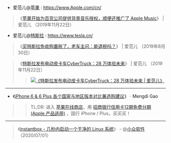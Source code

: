 - 爱范儿@[苹果](https://www.ifanr.com/tags/%e8%8b%b9%e6%9e%9c) :  https://www.Apple.com/cn/

> 《[苹果开始为百货公司提供背景音乐授权，顺便还推广了 Apple Music](https://www.ifanr.com/1284377)》 | 爱范儿 （2019年11月22日）

- 爱范儿@[特斯拉](https://www.ifanr.com/tags/%e7%89%b9%e6%96%af%e6%8b%89) :  https://www.tesla.cn/

> 《[买特斯拉免收购置税了，老车主问：能退税吗？](https://www.ifanr.com/1254565)》 | 爱范儿 （2019年8月30日） 

> 《[特斯拉发布电动皮卡车CyberTruck：28 万体验未来](https://www.ifanr.com/1284298)》 | 爱范儿 （2019年11月22日） 
>> <p><a href="https://www.ifanr.com/1284298"><img src="https://s3.ifanr.com/wp-content/uploads/2019/11/08_Desktop-2-1280x720.jpg" border="0" alt="《特斯拉发布电动皮卡车CyberTruck：28 万体验未来 | 爱范儿》" title="《特斯拉发布电动皮卡车CyberTruck：28 万体验未来 | 爱范儿》"></a></p>

-----------------------------------------------------------------------------

- 《[iPhone 6 & 6 Plus 各个国家与地区版本对比兼选购建议](https://gao.md/blog/2014/11/16/iphone-6-buyers-guide/)》  · Mengdi Gao
>> TL;DR: 进入 [苹果在线商店](https://www.apple.com.cn/cn/iphone/)，用 [招商银行](https://www.apple.com.cn/cn_cmb/shop)[信用卡12期免费分期 (Apple 产品适用)](https://www.apple.com.cn/cn_cmb/shop/browse/finance/installment_landing) ，国行 iPhone  /  Plus，买买买！

-----------------------------------------------------------------------------

> 《[instantbox - 几秒内启动一个干净的 Linux 系统](https://www.appinn.com/instantbox/)》 - @[小众软件](https://www.appinn.com/) （2020/07/01）

